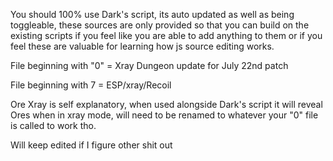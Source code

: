 You should 100% use Dark's script, its auto updated as well as being toggleable, these sources are only provided so that you can build on the existing scripts if you feel like you are able to add anything to them or if you feel these are valuable for learning how js source editing works.

File beginning with "0" = Xray Dungeon update for July 22nd patch

File beginning with 7 = ESP/xray/Recoil

Ore Xray is self explanatory, when used alongside Dark's script it will reveal Ores when in xray mode, will need to be renamed to whatever your "0" file is called to work tho.

Will keep edited if I figure other shit out
